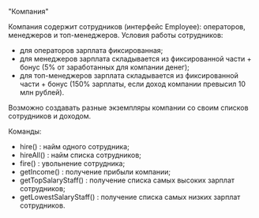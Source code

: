 "Компания"

Компания содержит сотрудников (интерфейс Employee): операторов, менеджеров и топ-менеджеров.
Условия работы сотрудников: 
  - для операторов зарплата фиксированная;
  - для менеджеров зарплата складывается из фиксированной части + бонус (5% от заработанных для компании денег);
  - для топ-менеджеров зарплата складывается из фиксированной части + бонус (150% зарплаты, если доход компании превысил 10 млн рублей).
  
Возможно создавать разные экземпляры компании со своим списков сотрудников и доходом.

Команды:
  - hire() : найм одного сотрудника;
  - hireAll() : найм списка сотрудников;
  - fire() : увольнение сотрудника;
  - getIncome() : получение прибыли компании;
  - getTopSalaryStaff() : получение списка самых высоких зарплат сотрудников;
  - getLowestSalaryStaff() : получение списка самых низких зарплат сотрудников.
 
